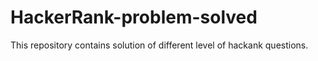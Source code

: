 # HackerRank-problem-solved
This repository contains solution of  different level of  hackank questions.
